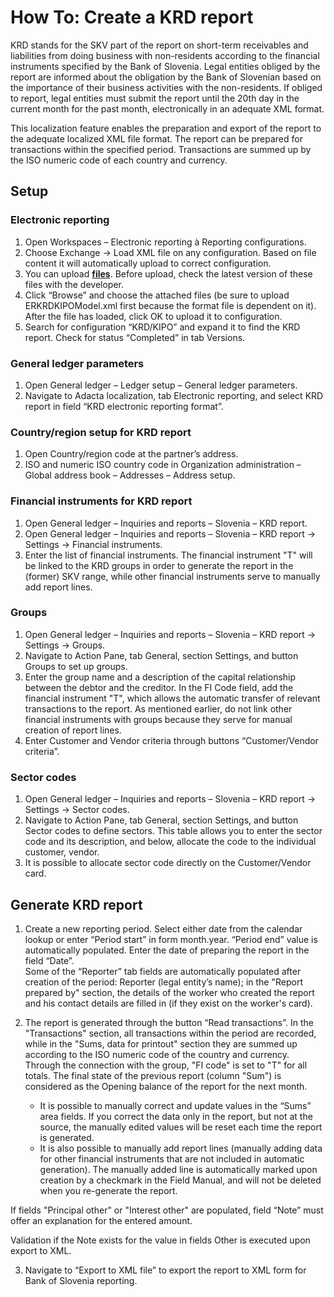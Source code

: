 # How To: Create a KRD report

KRD stands for the SKV part of the report on short-term receivables and liabilities from doing business with non-residents according to the financial instruments specified by the Bank of Slovenia. Legal entities obliged by the report are informed about the obligation by the Bank of Slovenian based on the importance of their business activities with the non-residents. If obliged to report, legal entities must submit the report until the 20th day in the current month for the past month, electronically in an adequate XML format.

This localization feature enables the preparation and export of the report to the adequate localized XML file format. The report can be prepared for transactions within the specified period. Transactions are summed up by the ISO numeric code of each country and currency.

## Setup 

### Electronic reporting 

1. Open Workspaces – Electronic reporting à Reporting configurations.
2. Choose Exchange -> Load XML file on any configuration. Based on file content it will automatically upload to correct configuration. 
3. You can upload **[files](KRD.zip)**. Before upload, check the latest version of these files with the developer. 
4. Click “Browse” and choose the attached files (be sure to upload ERKRDKIPOModel.xml first because the format file is dependent on it). After the file has loaded, click OK to upload it to configuration. 
5. Search for configuration “KRD/KIPO” and expand it to find the KRD report. Check for status “Completed” in tab Versions. 

### General ledger parameters 

1. Open General ledger – Ledger setup – General ledger parameters.
2. Navigate to Adacta localization, tab Electronic reporting, and select KRD report in field “KRD electronic reporting format”. 

### Country/region setup for KRD report 

1. Open Country/region code at the partner’s address. 
2. ISO and numeric ISO country code in Organization administration – Global address book – Addresses – Address setup. 

### Financial instruments for KRD report 

1. Open General ledger – Inquiries and reports – Slovenia – KRD report.
2. Open General ledger – Inquiries and reports – Slovenia – KRD report -> Settings -> Financial instruments.
3. Enter the list of financial instruments. The financial instrument "T" will be linked to the KRD groups in order to generate the report in the (former) SKV range, while other financial instruments serve to manually add report lines. 

### Groups 

1. Open General ledger – Inquiries and reports – Slovenia – KRD report -> Settings -> Groups.
2. Navigate to Action Pane, tab General, section Settings, and button Groups to set up groups.  
3. Enter the group name and a description of the capital relationship between the debtor and the creditor. In the FI Code field, add the financial instrument "T", which allows the automatic transfer of relevant transactions to the report. As mentioned earlier, do not link other financial instruments with groups because they serve for manual creation of report lines. 
4. Enter Customer and Vendor criteria through buttons “Customer/Vendor criteria”.  

### Sector codes 

1. Open General ledger – Inquiries and reports – Slovenia – KRD report -> Settings -> Sector codes.
2. Navigate to Action Pane, tab General, section Settings, and button Sector codes to define sectors. This table allows you to enter the sector code and its description, and below, allocate the code to the individual customer, vendor. 
3. It is possible to allocate sector code directly on the Customer/Vendor card. 

## Generate KRD report 

1. Create a new reporting period. Select either date from the calendar lookup or enter “Period start” in form month.year. “Period end” value is automatically populated. Enter the date of preparing the report in the field “Date”.  
Some of the “Reporter” tab fields are automatically populated after creation of the period: Reporter (legal entity’s name); in the "Report prepared by" section, the details of the worker who created the report and his contact details are filled in (if they exist on the worker's card). 
2. The report is generated through the button “Read transactions”. In the "Transactions" section, all transactions within the period are recorded, while in the "Sums, data for printout" section they are summed up according to the ISO numeric code of the country and currency. Through the connection with the group, "FI code" is set to "T" for all totals. The final state of the previous report (column "Sum") is considered as the Opening balance of the report for the next month. 

   - It is possible to manually correct and update values in the “Sums” area fields. If you correct the data only in the report, but not at the source, the manually edited values will be reset each time the report is generated. 
   - It is also possible to manually add report lines (manually adding data for other financial instruments that are not included in automatic generation). The manually added line is automatically marked upon creation by a checkmark in the Field Manual, and will not be deleted when you re-generate the report. 

If fields "Principal other" or "Interest other" are populated, field “Note” must offer an explanation for the entered amount.  

Validation if the Note exists for the value in fields Other is executed upon export to XML. 

3. Navigate to “Export to XML file” to export the report to XML form for Bank of Slovenia reporting. 

